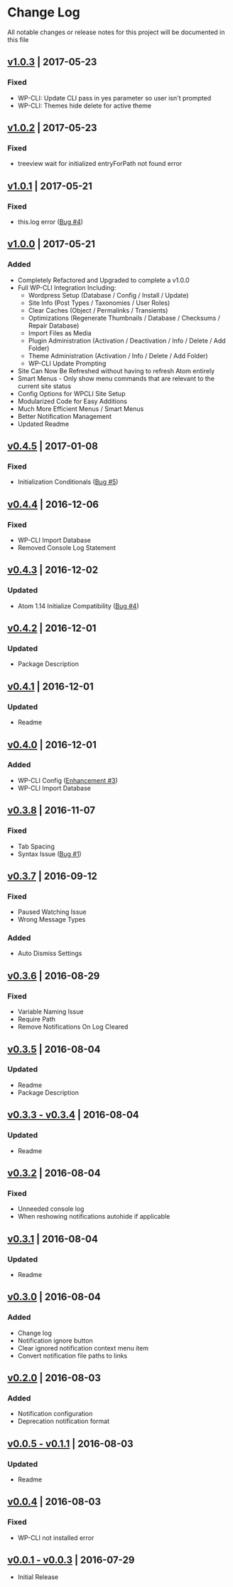# Change Log
All notable changes or release notes for this project will be documented in this file

## [v1.0.3](https://github.com/peterjohnhunt/wordpress-suite/compare/v1.0.2...v1.0.3) | 2017-05-23
### Fixed
 - WP-CLI: Update CLI pass in yes parameter so user isn't prompted
 - WP-CLI: Themes hide delete for active theme

## [v1.0.2](https://github.com/peterjohnhunt/wordpress-suite/compare/v1.0.1...v1.0.2) | 2017-05-23
### Fixed
 - treeview wait for initialized entryForPath not found error

## [v1.0.1](https://github.com/peterjohnhunt/wordpress-suite/compare/v1.0.0...v1.0.1) | 2017-05-21
### Fixed
 - this.log error ([Bug #4](https://github.com/peterjohnhunt/wordpress-suite/issues/10))

## [v1.0.0](https://github.com/peterjohnhunt/wordpress-suite/compare/v0.4.5...v1.0.0) | 2017-05-21
### Added
 - Completely Refactored and Upgraded to complete a v1.0.0
 - Full WP-CLI Integration Including:
	 - Wordpress Setup (Database / Config / Install / Update)
	 - Site Info (Post Types / Taxonomies / User Roles)
	 - Clear Caches (Object / Permalinks / Transients)
	 - Optimizations (Regenerate Thumbnails / Database / Checksums / Repair Database)
	 - Import Files as Media
	 - Plugin Administration (Activation / Deactivation / Info / Delete / Add Folder)
	 - Theme Administration (Activation / Info / Delete / Add Folder)
	 - WP-CLI Update Prompting
 - Site Can Now Be Refreshed without having to refresh Atom entirely
 - Smart Menus - Only show menu commands that are relevant to the current site status
 - Config Options for WPCLI Site Setup
 - Modularized Code for Easy Additions
 - Much More Efficient Menus / Smart Menus
 - Better Notification Management
 - Updated Readme

## [v0.4.5](https://github.com/peterjohnhunt/wordpress-suite/compare/v0.4.4...v0.4.5) | 2017-01-08
### Fixed
- Initialization Conditionals ([Bug #5](https://github.com/peterjohnhunt/wordpress-suite/issues/5))

## [v0.4.4](https://github.com/peterjohnhunt/wordpress-suite/compare/v0.4.3...v0.4.4) | 2016-12-06
### Fixed
 - WP-CLI Import Database
 - Removed Console Log Statement

## [v0.4.3](https://github.com/peterjohnhunt/wordpress-suite/compare/v0.4.2...v0.4.3) | 2016-12-02
### Updated
 - Atom 1.14 Initialize Compatibility ([Bug #4](https://github.com/peterjohnhunt/wordpress-suite/issues/4))

## [v0.4.2](https://github.com/peterjohnhunt/wordpress-suite/compare/v0.4.1...v0.4.2) | 2016-12-01
### Updated
 - Package Description

## [v0.4.1](https://github.com/peterjohnhunt/wordpress-suite/compare/v0.4.0...v0.4.1) | 2016-12-01
### Updated
 - Readme

## [v0.4.0](https://github.com/peterjohnhunt/wordpress-suite/compare/v0.3.8...v0.4.0) | 2016-12-01
### Added
 - WP-CLI Config ([Enhancement #3](https://github.com/peterjohnhunt/wordpress-suite/issues/3))
 - WP-CLI Import Database

## [v0.3.8](https://github.com/peterjohnhunt/wordpress-suite/compare/v0.3.7...v0.3.8) | 2016-11-07
### Fixed
 - Tab Spacing
 - Syntax Issue ([Bug #1](https://github.com/peterjohnhunt/wordpress-suite/issues/1))

## [v0.3.7](https://github.com/peterjohnhunt/wordpress-suite/compare/v0.3.6...v0.3.7) | 2016-09-12
### Fixed
 - Paused Watching Issue
 - Wrong Message Types

### Added
 - Auto Dismiss Settings

## [v0.3.6](https://github.com/peterjohnhunt/wordpress-suite/compare/v0.3.5...v0.3.6) | 2016-08-29
### Fixed
 - Variable Naming Issue
 - Require Path
 - Remove Notifications On Log Cleared

## [v0.3.5](https://github.com/peterjohnhunt/wordpress-suite/compare/v0.3.4...v0.3.5) | 2016-08-04
### Updated
 - Readme
 - Package Description

## [v0.3.3 - v0.3.4](https://github.com/peterjohnhunt/wordpress-suite/compare/v0.3.2...v0.3.4) | 2016-08-04
### Updated
 - Readme

## [v0.3.2](https://github.com/peterjohnhunt/wordpress-suite/compare/v0.3.1...v0.3.2) | 2016-08-04
### Fixed
 - Unneeded console log
 - When reshowing notifications autohide if applicable

## [v0.3.1](https://github.com/peterjohnhunt/wordpress-suite/compare/v0.3.0...v0.3.1) | 2016-08-04
### Updated
 - Readme

## [v0.3.0](https://github.com/peterjohnhunt/wordpress-suite/compare/v0.2.0...v0.3.0) | 2016-08-04
### Added
- Change log
- Notification ignore button
- Clear ignored notification context menu item
- Convert notification file paths to links

## [v0.2.0](https://github.com/peterjohnhunt/wordpress-suite/compare/v0.1.1...v0.2.0) | 2016-08-03
### Added
- Notification configuration
- Deprecation notification format

## [v0.0.5 - v0.1.1](https://github.com/peterjohnhunt/wordpress-suite/compare/v0.1.0...v0.1.1) | 2016-08-03
### Updated
- Readme

## [v0.0.4](https://github.com/peterjohnhunt/wordpress-suite/compare/v0.0.3...v0.0.4) | 2016-08-03
### Fixed
- WP-CLI not installed error

## [v0.0.1 - v0.0.3](https://github.com/peterjohnhunt/wordpress-suite/compare/v0.0.1...v0.0.3) | 2016-07-29
- Initial Release